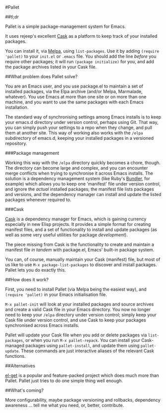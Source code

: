 #Pallet

##tl;dr

Pallet is a simple package-management system for Emacs.

It uses rejeep's excellent
[Cask](https://github.com/rejeep/cask.el) as a platform to keep
track of your installed packages.

You can install it, via [Melpa](http://melpa.milkbox.net), using
`list-packages`. Use it by adding ```(require 'pallet)``` to your
`init.el` or `.emacs` file. You should add the line *before* you
require other packages; it will run `(package initialize)` for you,
and add the package archives listed in your Cask file.

##What problem does Pallet solve?

You are an Emacs user, and you use package.el to maintain a set of
installed packages, via the Elpa archive (and/or Melpa, Marmalade,
whatever). You use Emacs at more than one site or on more than one
machine, and you want to use the same packages with each Emacs
installation.

The standard way of synchronising settings among Emacs installs is to
keep your emacs.d directory under version control, perhaps using
Git. That way, you can simply push your settings to a repo when they
change, and pull them at another site. This way of working also works
with the `/elpa` subdirectory of emacs.d, keeping your installed
packages in a versioned repository.

###Package management

Working this way with the `/elpa` directory quickly becomes a chore,
though. The directory can become large and complex, and you can
encounter merge conflicts when trying to synchronise it across Emacs
installs. The solution is a dependency management system (like Ruby's
[Bundler](http://gembundler.com), for example) which allows you to
keep one 'manifest' file under version control, and ignore the
*actual* installed packages; the manifest file lists packages and
versions, and the dependency manager can install and update the listed
packages whenever required to.

###Cask

[Cask](https://github.com/rejeep/cask.el.git) is a dependency manager
for Emacs, which is gaining currency especially in new Elisp
projects. It provides a simple format for creating manifest files, and
a set of functionality to install and update packages (as well as some
very useful utilities for package *development*).

The piece missing from Cask is the functionality to create and
maintain a manifest file *in tandem* with package.el, Emacs' built-in
package system.

You can, of course, manually maintain your Cask (manifest) file, but
most of us like to use `M-x package-list-packages` to discover and
install packages. Pallet lets you do exactly this.

##How does it work?

First, you need to install Pallet (via Melpa being the easiest way),
and `(require 'pallet)` in your Emacs initialisation file.

`M-x pallet-init` will look at your installed packages and source
archives and create a valid Cask file in your Emacs directory. You
now no longer need to keep your `/elpa` directory under version
control; simply keep your Cask file under version control, and use
Cask to keep your packages synchronised across Emacs installs.

Pallet will update your Cask file when you add or delete packages via
`list-packages`, or when you run `M-x pallet-repack`.  You can install
your Cask-managed packages using `pallet-install`, and update them
using `pallet-update`. These commands are just interactive aliases of
the relevant Cask functions.

##Alternatives

[el-get](https://github.com/dimitri/el-get) is a popular and
feature-packed project which does much more than Pallet. Pallet just
tries to do one simple thing well enough.

##What's coming?

More configurability, maybe package versioning and rollbacks,
dependency awareness ... tell me what you need, or, better,
contribute.
